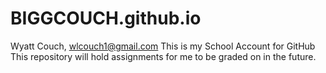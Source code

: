 # BIGGCOUCH.github.io
Wyatt Couch, wlcouch1@gmail.com
This is my School Account for GitHub
This repository will hold assignments for me to be graded on in the future.